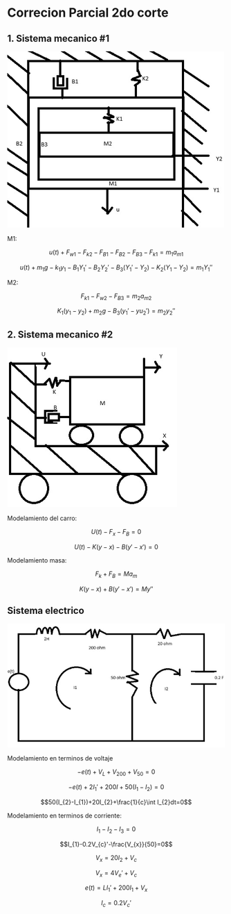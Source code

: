 # Correcion Parcial 2do corte

## 1. Sistema mecanico #1
![](1.jpeg)

M1:

$$u(t)+F_{w1}-F_{k2}-F_{B1}-F_{B2}-F_{B3}-F_{k1}=m_{1}a_{m1}$$


$$u(t)+m_{1}g-k_{1}y_{1}-B_{1}Y_{1}'-B_{2}Y_{2}'-B_{3}(Y_{1}'-Y_{2})-K_{2}(Y_{1}-Y_{2})=m_{1}Y_{1}''$$

M2:

$$F_{k1}-F_{w2}-F_{B3}=m_{2}a_{m2}$$

$$K_{1}(y_{1}-y_{2})+m_{2}g-B_{3}(y_{1}'-yu_{2}')=m_{2}y_{2}''$$

## 2. Sistema mecanico #2
![](2.jpeg)

Modelamiento del carro:

$$U(t)-F_{x}-F_{B}=0$$

$$U(t)-K(y-x)-B(y'-x')=0$$

Modelamiento masa:

$$F_{k}+F_{B}=Ma_{m}$$

$$K(y-x)+B(y'-x')=My''$$

## Sistema electrico
![](3.jpeg)

Modelamiento en terminos de voltaje

$$-e(t)+V_{L}+V_{200}+V_{50}=0$$

$$-e(t)+2I_{1}'+200I+50(I_{1}-I_{2})=0$$

$$50(I_{2}-I_{1})+20I_{2}+\frac{1}{c}\int I_{2}dt=0$$

Modelamiento en terminos de corriente:

$$I_{1}-I_{2}-I_{3}=0$$

$$I_{1}-0.2V_{c}'-\frac{V_{x}}{50}=0$$

$$V_{x}=20I_{2}+V_{c}$$

$$V_{x}=4V_{e}'+V_{c}$$

$$e(t)=LI_{1}'+200I_{1}+V_{x}$$

$$I_{c}=0.2V_{c}'$$
